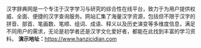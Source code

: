 汉字辞典网是一个专注于汉字学习与研究的综合性在线平台，致力于为用户提供权威、全面、便捷的汉字查询服务。网站汇集了海量汉字资源，包括但不限于汉字的拼音、部首、笔画数、笔顺、组词、成语、释义以及历史演变等多维度信息，满足不同用户的需求，无论是初学者还是汉字文化爱好者，都能在此找到丰富的学习资料。
<b>演示地址：</b>https://www.hanzicidian.com
